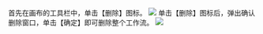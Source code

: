 首先在画布的工具栏中，单击【删除】图标。
![](//mc.qcloudimg.com/static/img/f03d9e7ac55518fa510f263dd3fb57ca/image.png)
单击【删除】图标后，弹出确认删除窗口，单击【确定】即可删除整个工作流。
![](//mc.qcloudimg.com/static/img/9723a230106c46b3eab0ebbc1750a4ba/image.png)